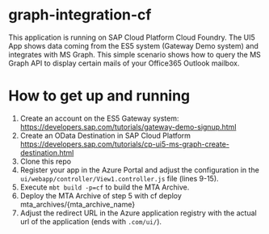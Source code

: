 # graph-integration-cf
This application is running on SAP Cloud Platform Cloud Foundry. The UI5 App shows data coming from the ES5 system (Gateway Demo system) and integrates with MS Graph. This simple scenario shows how to query the MS Graph API to display certain mails of your Office365 Outlook mailbox. 

# How to get up and running

1) Create an account on the ES5 Gateway system: https://developers.sap.com/tutorials/gateway-demo-signup.html
2) Create an OData Destination in SAP Cloud Platform https://developers.sap.com/tutorials/cp-ui5-ms-graph-create-destination.html
3) Clone this repo
4) Register your app in the Azure Portal and adjust the configuration in the `ui/webapp/controller/View1.controller.js` file (lines 9-15). 
5) Execute `mbt build -p=cf` to build the MTA Archive.
6) Deploy the MTA Archive of step 5 with cf deploy mta_archives/{mta_archive_name}
7) Adjust the redirect URL in the Azure application registry with the actual url of the application (ends with `.com/ui/`).
